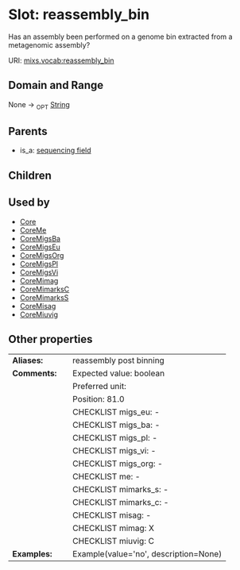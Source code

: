 
# Slot: reassembly_bin


Has an assembly been performed on a genome bin extracted from a metagenomic assembly?

URI: [mixs.vocab:reassembly_bin](https://w3id.org/mixs/vocab/reassembly_bin)


## Domain and Range

None ->  <sub>OPT</sub> [String](types/String.md)

## Parents

 *  is_a: [sequencing field](sequencing_field.md)

## Children


## Used by

 * [Core](Core.md)
 * [CoreMe](CoreMe.md)
 * [CoreMigsBa](CoreMigsBa.md)
 * [CoreMigsEu](CoreMigsEu.md)
 * [CoreMigsOrg](CoreMigsOrg.md)
 * [CoreMigsPl](CoreMigsPl.md)
 * [CoreMigsVi](CoreMigsVi.md)
 * [CoreMimag](CoreMimag.md)
 * [CoreMimarksC](CoreMimarksC.md)
 * [CoreMimarksS](CoreMimarksS.md)
 * [CoreMisag](CoreMisag.md)
 * [CoreMiuvig](CoreMiuvig.md)

## Other properties

|  |  |  |
| --- | --- | --- |
| **Aliases:** | | reassembly post binning |
| **Comments:** | | Expected value: boolean |
|  | | Preferred unit:  |
|  | | Position: 81.0 |
|  | | CHECKLIST migs_eu: - |
|  | | CHECKLIST migs_ba: - |
|  | | CHECKLIST migs_pl: - |
|  | | CHECKLIST migs_vi: - |
|  | | CHECKLIST migs_org: - |
|  | | CHECKLIST me: - |
|  | | CHECKLIST mimarks_s: - |
|  | | CHECKLIST mimarks_c: - |
|  | | CHECKLIST misag: - |
|  | | CHECKLIST mimag: X |
|  | | CHECKLIST miuvig: C |
| **Examples:** | | Example(value='no', description=None) |

